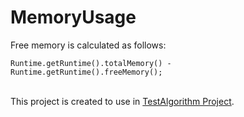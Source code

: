 # MemoryUsage

Free memory is calculated  as follows:

```Runtime.getRuntime().totalMemory() - Runtime.getRuntime().freeMemory();```

<br>This project is created to use in [TestAlgorithm Project](https://github.com/AhmetEminSaglik/TestAlgorithm).
